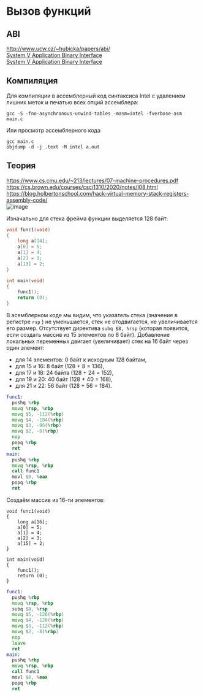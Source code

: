 # Вызов функций

## ABI
http://www.ucw.cz/~hubicka/papers/abi/  
[System V Application Binary Interface](https://github.com/tpn/pdfs/blob/master/System%20V%20Application%20Binary%20Interface%20(ABI)%20AMD64%20Architecture%20Processor%20Supplement%20-%20v0.99.6%20(October%207%2C%202013).pdf)  
[System V Application Binary Interface](https://webcache.googleusercontent.com/search?q=cache:Fc-8ml3p8QAJ:https://www.intel.com/content/dam/develop/external/us/en/documents/mpx-linux64-abi.pdf&cd=2&hl=ru&ct=clnk&gl=ru)  

## Компиляция
Для компиляции в ассемблерный код синтаксиса Intel с удалением лишних меток и печатью всех опций ассемблера:
```
gcc -S -fno-asynchronous-unwind-tables -masm=intel -fverbose-asm main.c
```
Или просмотр ассемблерного кода 
```
gcc main.c
objdump -d -j .text -M intel a.out
```

## Теория
https://www.cs.cmu.edu/~213/lectures/07-machine-procedures.pdf  
https://cs.brown.edu/courses/csci1310/2020/notes/l08.html  
https://blog.holbertonschool.com/hack-virtual-memory-stack-registers-assembly-code/  
![image](https://user-images.githubusercontent.com/20499566/185850704-b14682a5-8a91-4851-8c6b-2f914a7571ec.png)

Изначально для стека фрейма функции выделяется 128 байт:
```c
void func1(void)
{
    long a[14];
    a[0] = 5;
    a[1] = 4;
    a[2] = 3;
    a[13] = 2;
}

int main(void)
{
    func1();
    return (0);
}
```
В асемблерном коде мы видим, что указатель стека (значение в регистре ```rsp``` ) не уменьшается, стек не отодвигается, не увеличивается его размер. Отсутствует директива ```subq $8, %rsp``` (которая появится, если создать массив из 15 элементов по 8 байт).
Добавление локальных переменных двигает (увеличивает) стек на 16 байт через один элемент:
- для 14 элементов: 0 байт к исходным 128 байтам,
- для 15 и 16: 8 байт (128 + 8 = 136),
- для 17 и 18: 24 байта (128 + 24 = 152),
- для 19 и 20: 40 байт (128 + 40 = 168),
- для 21 и 22: 56 байт (128 + 56 = 184).  
```asm
func1:
  pushq %rbp
  movq %rsp, %rbp
  movq $5, -112(%rbp)
  movq $4, -104(%rbp)
  movq $3, -96(%rbp)
  movq $2, -8(%rbp)
  nop
  popq %rbp
  ret
main:
  pushq %rbp
  movq %rsp, %rbp
  call func1
  movl $0, %eax
  popq %rbp
  ret
```
Создаём массив из 16-ти элементов:
```си
void func1(void)
{
    long a[16];
    a[0] = 5;
    a[1] = 4;
    a[2] = 3;
    a[15] = 2;
}

int main(void)
{
    func1();
    return (0);
}
```

```asm
func1:
  pushq %rbp
  movq %rsp, %rbp
  subq $8, %rsp
  movq $5, -128(%rbp)
  movq $4, -120(%rbp)
  movq $3, -112(%rbp)
  movq $2, -8(%rbp)
  nop
  leave
  ret
main:
  pushq %rbp
  movq %rsp, %rbp
  call func1
  movl $0, %eax
  popq %rbp
  ret
```
